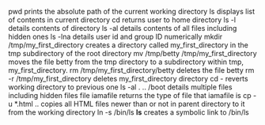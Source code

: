 pwd prints the absolute path of the current working directory
ls displays list of contents in current directory
cd returns user to home directory
ls -l details contents of directory
ls -al details contents of all files including hidden ones
ls -lna details  user id and group ID numerically
mkdir /tmp/my_first_directory creates a directory called my_first_directory in the tmp subdirectory of the root directory
mv /tmp/betty /tmp/my_first_directory moves the file betty from the tmp directory to a subdirectory within tmp, my_first_directory.
rm /tmp/my_first_directory/betty deletes the file betty
rm -r /tmp/my_first_directory deletes my_first_directory directory
cd - reverts working directory to previous one
ls -al . .. /boot details multiple files including hidden files
file iamafile returns the type of file that iamafile is
cp -u *.html .. copies all HTML files newer than or  not in parent directory to it from the working directory
ln -s /bin/ls __ls__ creates a symbolic link to /bin/ls
